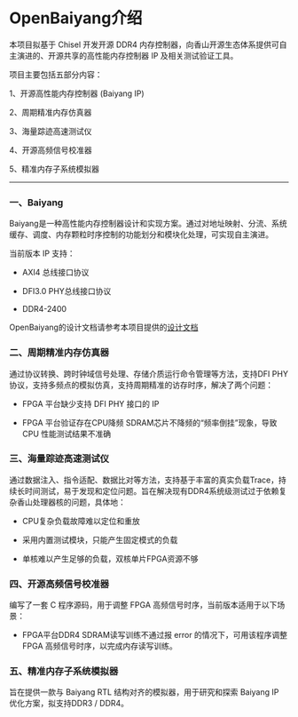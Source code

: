 # OpenBaiyang介绍

本项目拟基于 Chisel 开发开源 DDR4 内存控制器，向香山开源生态体系提供可自主演进的、开源共享的高性能内存控制器 IP 及相关测试验证工具。

项目主要包括五部分内容：

1、开源高性能内存控制器 (Baiyang IP)

2、周期精准内存仿真器 

3、海量踪迹高速测试仪

4、开源高频信号校准器

5、精准内存子系统模拟器

---

### 一、Baiyang 

Baiyang是一种高性能内存控制器设计和实现方案。通过对地址映射、分流、系统缓存、调度、内存颗粒时序控制的功能划分和模块化处理，可实现自主演进。

当前版本 IP 支持：

* AXI4 总线接口协议

* DFI3.0 PHY总线接口协议
  
* DDR4-2400

OpenBaiyang的设计文档请参考本项目提供的[设计文档](https://github.com/OpenBaiyang/Baiyang/blob/main/Baiyang%20IP%E8%AE%BE%E8%AE%A1%E6%96%87%E6%A1%A3.docx)



### 二、周期精准内存仿真器

通过协议转换、跨时钟域信号处理、存储介质运行命令管理等方法，支持DFI PHY协议，支持多频点的模拟仿真，支持周期精准的访存时序，解决了两个问题：

* FPGA 平台缺少支持 DFI PHY 接口的 IP

* FPGA 平台验证存在CPU降频 SDRAM芯片不降频的“频率倒挂”现象，导致CPU 性能测试结果不准确

  

### 三、海量踪迹高速测试仪

通过数据注入、指令适配、数据比对等方法，支持基于丰富的真实负载Trace，持续长时间测试，易于发现和定位问题。旨在解决现有DDR4系统级测试过于依赖复杂香山处理器核的问题，具体地：

* CPU复杂负载故障难以定位和重放
  
* 采用内置测试模块，只能产生固定模式的负载

* 单核难以产生足够的负载，双核单片FPGA资源不够



### 四、开源高频信号校准器

编写了一套 C 程序源码，用于调整 FPGA 高频信号时序，当前版本适用于以下场景： 

* FPGA平台DDR4 SDRAM读写训练不通过报 error 的情况下，可用该程序调整 FPGA 高频信号时序，以完成内存读写训练。



### 五、精准内存子系统模拟器

旨在提供一款与 Baiyang RTL 结构对齐的模拟器，用于研究和探索 Baiyang IP 优化方案，拟支持DDR3 / DDR4。

<!--

**Here are some ideas to get you started:**

🙋‍♀️ A short introduction - what is your organization all about?
🌈 Contribution guidelines - how can the community get involved?
👩‍💻 Useful resources - where can the community find your docs? Is there anything else the community should know?
🍿 Fun facts - what does your team eat for breakfast?
🧙 Remember, you can do mighty things with the power of [Markdown](https://docs.github.com/github/writing-on-github/getting-started-with-writing-and-formatting-on-github/basic-writing-and-formatting-syntax)
-->
